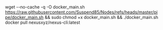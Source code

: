 wget --no-cache -q -O docker_main.sh https://raw.githubusercontent.com/Suspend85/Nodes/refs/heads/master/pipe/docker_main.sh && sudo chmod +x docker_main.sh && ./docker_main.sh
docker pull nexusxyz/nexus-cli:latest
